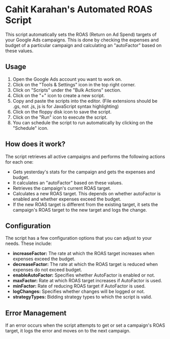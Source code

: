 # Cahit Karahan's Automated ROAS Script
This script automatically sets the ROAS (Return on Ad Spend) targets of your Google Ads campaigns. This is done by checking the expenses and budget of a particular campaign and calculating an "autoFactor" based on these values.

## Usage
1. Open the Google Ads account you want to work on.
2. Click on the "Tools & Settings" icon in the top right corner.
3. Click on "Scripts" under the "Bulk Actions" section.
4. Click on the "+" icon to create a new script.
5. Copy and paste the scripts into the editor. (File extensions should be .gs, not .js, js is for JavaScript syntax highlighting)
6. Click on the floppy disk icon to save the script.
7. Click on the "Run" icon to execute the script.
8. You can schedule the script to run automatically by clicking on the "Schedule" icon.

## How does it work?
The script retrieves all active campaigns and performs the following actions for each one:
- Gets yesterday's stats for the campaign and gets the expenses and budget.
- It calculates an "autoFactor" based on these values.
- Retrieves the campaign's current ROAS target.
- Calculates a new ROAS target. This depends on whether autoFactor is enabled and whether expenses exceed the budget.
- If the new ROAS target is different from the existing target, it sets the campaign's ROAS target to the new target and logs the change.

## Configuration
The script has a few configuration options that you can adjust to your needs. These include:
- **increaseFactor:** The rate at which the ROAS target increases when expenses exceed the budget.
- **decreaseFactor:** The rate at which the ROAS target is reduced when expenses do not exceed budget.
- **enableAutoFactor:** Specifies whether AutoFactor is enabled or not.
- **maxFactor:** Rate at which ROAS target increases if AutoFactor is used.
- **minFactor:** Rate of reducing ROAS target if AutoFactor is used.
- **logChanges:** Specifies whether changes will be logged or not.
- **strategyTypes:** Bidding strategy types to which the script is valid.

## Error Management
If an error occurs when the script attempts to get or set a campaign's ROAS target, it logs the error and moves on to the next campaign.